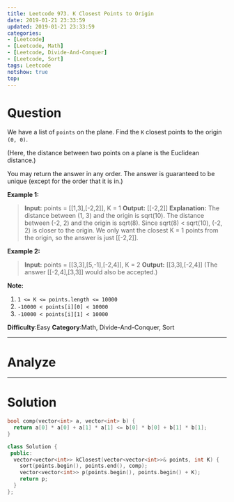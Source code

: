 ```yaml
---
title: Leetcode 973. K Closest Points to Origin
date: 2019-01-21 23:33:59
updated: 2019-01-21 23:33:59
categories: 
- [Leetcode]
- [Leetcode, Math]
- [Leetcode, Divide-And-Conquer]
- [Leetcode, Sort]
tags: Leetcode
notshow: true
top:
---
```


# Question

We have a list of  `points` on the plane. Find the  `K`  closest points to the origin  `(0, 0)`.

(Here, the distance between two points on a plane is the Euclidean distance.)

You may return the answer in any order. The answer is guaranteed to be unique (except for the order that it is in.)

**Example 1:**

> **Input:** points = [[1,3],[-2,2]], K = 1
> **Output:** [[-2,2]]
> **Explanation:** 
> The distance between (1, 3) and the origin is sqrt(10).
> The distance between (-2, 2) and the origin is sqrt(8).
> Since sqrt(8) < sqrt(10), (-2, 2) is closer to the origin.
> We only want the closest K = 1 points from the origin, so the answer is just [[-2,2]].

**Example 2:**

> **Input:** points = [[3,3],[5,-1],[-2,4]], K = 2
> **Output:** [[3,3],[-2,4]]
> (The answer [[-2,4],[3,3]] would also be accepted.)

**Note:**

1. `1 <= K <= points.length <= 10000`
2. `-10000 < points[i][0] < 10000`
3. `-10000 < points[i][1] < 10000`

**Difficulty**:Easy
**Category**:Math, Divide-And-Conquer, Sort

<!-- more -->

------------

# Analyze

------------

# Solution

```cpp
bool comp(vector<int> a, vector<int> b) { 
  return a[0] * a[0] + a[1] * a[1] <= b[0] * b[0] + b[1] * b[1]; 
}

class Solution {
 public:
  vector<vector<int>> kClosest(vector<vector<int>>& points, int K) {
    sort(points.begin(), points.end(), comp);
    vector<vector<int>> p(points.begin(), points.begin() + K);
    return p;
  }
};
```

<!-- 
------------

# Leetcode Question Summary


------------ -->

